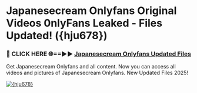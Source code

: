 # Japanesecream Onlyfans Original Videos 0nlyFans Leaked - Files Updated! ({hju678})

<h3>🔴 CLICK HERE 🌐==►► <a href="https://tinyurl.com/ms9xzufz" rel="nofollow">Japanesecream Onlyfans Updated Files</a></h3>

Get Japanesecream Onlyfans and all content. Now you can access all videos and pictures of Japanesecream Onlyfans. New Updated Files 2025!

[![{hju678}](https://i.imgur.com/PQ7UWWw.gif)](https://tinyurl.com/ms9xzufz)